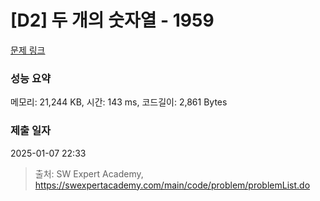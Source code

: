 # [D2] 두 개의 숫자열 - 1959 

[문제 링크](https://swexpertacademy.com/main/code/problem/problemDetail.do?contestProbId=AV5PpoFaAS4DFAUq) 

### 성능 요약

메모리: 21,244 KB, 시간: 143 ms, 코드길이: 2,861 Bytes

### 제출 일자

2025-01-07 22:33



> 출처: SW Expert Academy, https://swexpertacademy.com/main/code/problem/problemList.do
